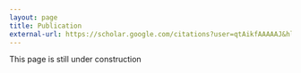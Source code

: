 ```yaml
---
layout: page
title: Publication
external-url: https://scholar.google.com/citations?user=qtAikfAAAAAJ&hl=en
---
```


This page is still under construction